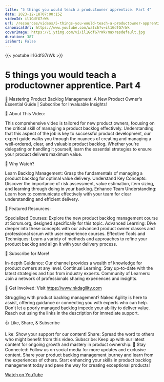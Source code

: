 ```yaml
---
title: "5 things you would teach a productowner apprentice. Part 4"
date: 2023-12-18T07:00:15Z
videoId: il1GdfG7rWk
url: /resources/videos/5-things-you-would-teach-a-productowner-apprentice-part-4
canonicalUrl: https://www.youtube.com/watch?v=il1GdfG7rWk
coverImage: https://i.ytimg.com/vi/il1GdfG7rWk/maxresdefault.jpg
duration: 387
isShort: False
---
```


{{< youtube il1GdfG7rWk >}}

# 5 things you would teach a productowner apprentice. Part 4

🚀 Mastering Product Backlog Management: A New Product Owner's Essential Guide | Subscribe for Invaluable Insights!

🌟 About This Video:

This comprehensive video is tailored for new product owners, focusing on the critical skill of managing a product backlog effectively. Understanding that this aspect of the job is key to successful product development, our expert guide walks you through the nuances of creating and managing a well-ordered, clear, and valuable product backlog. Whether you're delegating or handling it yourself, learn the essential strategies to ensure your product delivers maximum value.

🔑 Why Watch?

Learn Backlog Management: Grasp the fundamentals of managing a product backlog for optimal value delivery.
Understand Key Concepts: Discover the importance of risk assessment, value estimation, item sizing, and learning through doing in your backlog.
Enhance Team Understanding: Learn how to communicate effectively with your team for clear understanding and efficient delivery.

📘 Featured Resources:

Specialized Courses: Explore the new product backlog management course at Scrum.org, designed specifically for this topic.
Advanced Learning: Dive deeper into these concepts with our advanced product owner classes and professional scrum with user experience courses.
Effective Tools and Techniques: Learn a variety of methods and approaches to refine your product backlog and align it with your delivery process.

🚀 Subscribe for More!

In-depth Guidance: Our channel provides a wealth of knowledge for product owners at any level.
Continual Learning: Stay up-to-date with the latest strategies and tips from industry experts.
Community of Learners: Join a network of professionals sharing experiences and insights.

🔗 Get Involved: Visit https://www.nkdagility.com

Struggling with product backlog management? Naked Agility is here to assist, offering guidance or connecting you with experts who can help. Don't let a poorly managed backlog impede your ability to deliver value. Reach out using the links in the description for immediate support.

👍 Like, Share, & Subscribe

Like: Show your support for our content!
Share: Spread the word to others who might benefit from this video.
Subscribe: Keep up with our latest content for ongoing growth and mastery in product ownership.
🔔 Stay Connected:
Follow us on social media for more updates and exclusive content. Share your product backlog management journey and learn from the experiences of others. Start enhancing your skills in product backlog management today and pave the way for creating exceptional products!

[Watch on YouTube](https://www.youtube.com/watch?v=il1GdfG7rWk)
